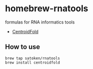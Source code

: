 # homebrew-rnatools
formulas for RNA informatics tools

* [CentroidFold](https://github.com/satoken/centroid-rna-package)

## How to use 

	brew tap satoken/rnatools
	brew install centroidfold
	
